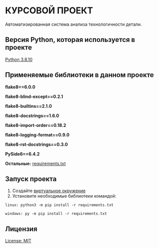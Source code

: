 # КУРСОВОЙ ПРОЕКТ

Автоматизированная система анализа технологичности детали.

## Версия Python, которая используется в проекте

[Python 3.8.10](https://www.python.org/downloads/release/python-3810/)

## Применяемые библиотеки в данном проекте

**flake8==6.0.0**

**flake8-blind-except==0.2.1**

**flake8-builtins==2.1.0**

**flake8-docstrings==1.6.0**

**flake8-import-order==0.18.2**

**flake8-logging-format==0.9.0**

**flake8-rst-docstrings==0.3.0**

**PySide6==6.4.2**

**Остальные:** [requirements.txt](https://github.com/WolfMTK/ASAMP/blob/master/requirements.txt)

## Запуск проекта

1) Создайте [виртуальное окружение](https://docs.python.org/3/library/venv.html)
2) Установите необходимые библиотеки командой:

`linux: python3 -m pip install -r requirements.txt`

`windows: py -m pip install -r requirements.txt`

## Лицензия

[License: MIT](https://github.com/WolfMTK/ASAMP/blob/master/LICENSE)
